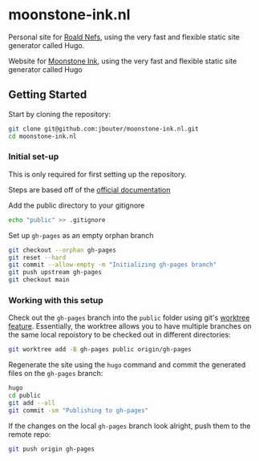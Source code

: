 # moonstone-ink.nl

Personal site for [Roald Nefs](https://github.com/roaldnefs), using the very fast and flexible static site generator called Hugo.

Website for [Moonstone Ink](https://moonstone-ink.nl), using the very fast and flexible static site generator called Hugo

## Getting Started

Start by cloning the repository:

```bash
git clone git@github.com:jbouter/moonstone-ink.nl.git
cd moonstone-ink.nl
```

### Initial set-up

This is only required for first setting up the repository.

Steps are based off of the [official documentation](https://gohugo.io/hosting-and-deployment/hosting-on-github/#preparations-for-gh-pages-branch)

Add the public directory to your gitignore

```bash
echo "public" >> .gitignore
```

Set up `gh-pages` as an empty orphan branch

```bash
git checkout --orphan gh-pages
git reset --hard
git commit --allow-empty -m "Initializing gh-pages branch"
git push upstream gh-pages
git checkout main
```


### Working with this setup

Check out the `gh-pages` branch into the `public` folder using git's [worktree feature](https://git-scm.com/docs/git-worktree). Essentially, the worktree allows you to have multiple branches on the same local repoistory to be checked out in different directories:

```bash
git worktree add -B gh-pages public origin/gh-pages
```

Regenerate the site using the `hugo` command and commit the generated files on the `gh-pages` branch:

```bash
hugo
cd public
git add --all
git commit -sm "Publishing to gh-pages"
```

If the changes on the local `gh-pages` branch look alright, push them to the remote repo:

```bash
git push origin gh-pages
```
